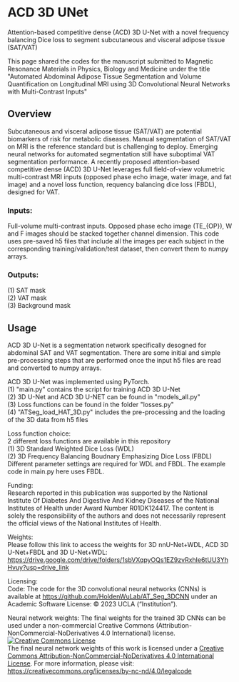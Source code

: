 # ACD 3D UNet
Attention-based competitive dense (ACD) 3D U-Net with a novel frequency balancing Dice loss to segment subcutaneous and visceral adipose tissue (SAT/VAT)

This page shared the codes for the manuscript submitted to Magnetic Resonance Materials in Physics, Biology and Medicine under the title "Automated Abdominal Adipose Tissue Segmentation and Volume Quantification on Longitudinal MRI using 3D Convolutional Neural Networks with Multi-Contrast Inputs"

## Overview
Subcutaneous and visceral adipose tissue (SAT/VAT) are potential biomarkers of risk for metabolic diseases. Manual segmentation of SAT/VAT on MRI is the reference standard but is challenging to deploy. Emerging neural networks for automated segmentation still have suboptimal VAT segmentation performance. A recently proposed attention-based competitive dense (ACD) 3D U-Net leverages full field-of-view volumetric multi-contrast MRI inputs (opposed phase echo image, water image, and fat image) and a novel loss function, requency balancing dice loss (FBDL), designed for VAT.

### Inputs: 
Full-volume multi-contrast inputs. Opposed phase echo image (TE_{OP}), W and F images should be stacked together channel dimension. This code uses pre-saved h5 files that include all the images per each subject in the corresponding training/validation/test dataset, then convert them to numpy arrays. 

### Outputs: 
(1) SAT mask \
(2) VAT mask \
(3) Background mask 

## Usage
ACD 3D U-Net is a segmentation network specifically desogned for abdominal SAT and VAT segmentation. There are some initial and simple pre-processing steps that are performed once the input h5 files are read and converted to numpy arrays. 

ACD 3D U-Net was implemented using PyTorch. \
(1) "main.py" contains the script for training ACD 3D U-Net \
(2) 3D U-Net and ACD 3D U-NET can be found in "models_all.py" \
(3) Loss functions can be found in the folder "losses.py" \
(4) "ATSeg_load_HAT_3D.py" includes the pre-processing and the loading of the 3D data from h5 files


Loss function choice: \
2 different loss functions are available in this repository \
(1) 3D Standard Weighted Dice Loss (WDL) \
(2) 3D Frequency Balancing Boudnary Emphasizing Dice Loss (FBDL)
Different parameter settings are required for WDL and FBDL. The example code in main.py here uses FBDL. 

Funding: \
Research reported in this publication was supported by the National Institute Of Diabetes And Digestive And Kidney Diseases of the National Institutes of Health under Award Number R01DK124417. The content is solely the responsibility of the authors and does not necessarily represent the official views of the National Institutes of Health.

Weights: \
Please follow this link to access the weights for 3D nnU-Net+WDL, ACD 3D U-Net+FBDL and 3D U-Net+WDL: https://drive.google.com/drive/folders/1sbVXqpyOQs1EZ9zvRxhIe6tUU3YhHvuy?usp=drive_link

Licensing: \
Code: The code for the 3D convolutional neural networks (CNNs) is available at https://github.com/HoldenWuLab/AT_Seg_3DCNN under an Academic Software License: © 2023 UCLA (“Institution”).

Neural network weights: The final weights for the trained 3D CNNs can be used under a non-commercial Creative Commons (Attribution-NonCommercial-NoDerivatives 4.0 International) license. <a rel="license" href="http://creativecommons.org/licenses/by-nc-nd/4.0/"><img alt="Creative Commons License" style="border-width:0" src="https://i.creativecommons.org/l/by-nc-nd/4.0/88x31.png" /></a><br />The final neural network weights of this work is licensed under a <a rel="license" href="http://creativecommons.org/licenses/by-nc-nd/4.0/">Creative Commons Attribution-NonCommercial-NoDerivatives 4.0 International License</a>.
For more information, please visit: https://creativecommons.org/licenses/by-nc-nd/4.0/legalcode


